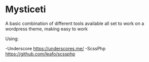 # Mysticeti
A basic combination of different tools available all set to work on a wordpress theme, making easy to work 

Using:

-Underscore https://underscores.me/
-ScssPhp https://github.com/leafo/scssphp

